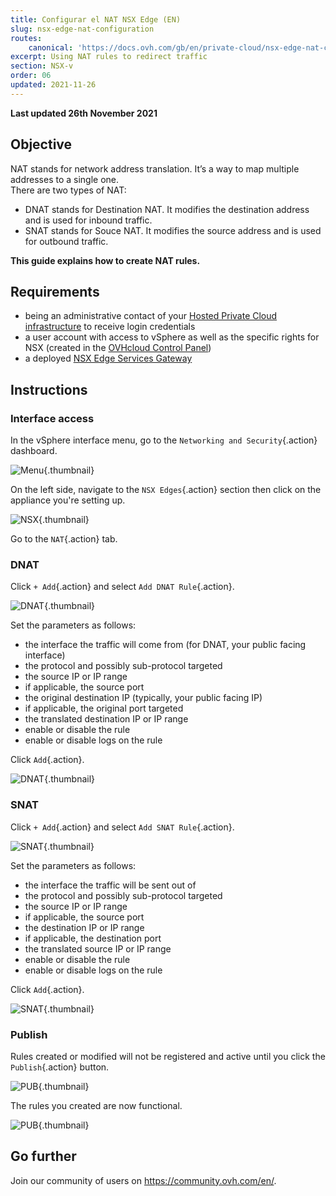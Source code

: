 ```yaml
---
title: Configurar el NAT NSX Edge (EN)
slug: nsx-edge-nat-configuration
routes:
    canonical: 'https://docs.ovh.com/gb/en/private-cloud/nsx-edge-nat-configuration/'
excerpt: Using NAT rules to redirect traffic
section: NSX-v
order: 06
updated: 2021-11-26
---
```


**Last updated 26th November 2021**

## Objective

NAT stands for network address translation. It’s a way to map multiple addresses to a single one.      
There are two types of NAT:

- DNAT stands for Destination NAT. It modifies the destination address and is used for inbound traffic.
- SNAT stands for Souce NAT. It modifies the source address and is used for outbound traffic.

**This guide explains how to create NAT rules.**

## Requirements

- being an administrative contact of your [Hosted Private Cloud infrastructure](https://www.ovhcloud.com/es-es/enterprise/products/hosted-private-cloud/) to receive login credentials
- a user account with access to vSphere as well as the specific rights for NSX (created in the [OVHcloud Control Panel](https://www.ovh.com/auth/?action=gotomanager&from=https://www.ovh.es/&ovhSubsidiary=es))
- a deployed [NSX Edge Services Gateway](https://docs.ovh.com/es/private-cloud/how-to-deploy-an-nsx-edge-gateway/)

## Instructions

### Interface access

In the vSphere interface menu, go to the `Networking and Security`{.action} dashboard.

![Menu](images/en01dash.png){.thumbnail}

On the left side, navigate to the `NSX Edges`{.action} section then click on the appliance you're setting up.

![NSX](images/en02nsx.png){.thumbnail}

Go to the `NAT`{.action} tab.

### DNAT

Click `+ Add`{.action} and select `Add DNAT Rule`{.action}.

![DNAT](images/en03nat.png){.thumbnail}

Set the parameters as follows:

- the interface the traffic will come from (for DNAT, your public facing interface)
- the protocol and possibly sub-protocol targeted
- the source IP or IP range
- if applicable, the source port
- the original destination IP (typically, your public facing IP)
- if applicable, the original port targeted
- the translated destination IP or IP range
- enable or disable the rule
- enable or disable logs on the rule     

Click `Add`{.action}.

![DNAT](images/en04dnat.png){.thumbnail}

### SNAT

Click `+ Add`{.action} and select `Add SNAT Rule`{.action}.

![SNAT](images/en03nat.png){.thumbnail}

Set the parameters as follows:

- the interface the traffic will be sent out of
- the protocol and possibly sub-protocol targeted
- the source IP or IP range
- if applicable, the source port
- the destination IP or IP range
- if applicable, the destination port
- the translated source IP or IP range
- enable or disable the rule
- enable or disable logs on the rule     

Click `Add`{.action}.

![SNAT](images/en05snat.png){.thumbnail}

### Publish

Rules created or modified will not be registered and active until you click the `Publish`{.action} button.

![PUB](images/en06publish.png){.thumbnail}

The rules you created are now functional.

![PUB](images/en07done.png){.thumbnail}

## Go further

Join our community of users on <https://community.ovh.com/en/>.
